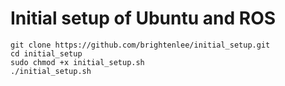 # Initial setup of Ubuntu and ROS

```
git clone https://github.com/brightenlee/initial_setup.git
cd initial_setup
sudo chmod +x initial_setup.sh
./initial_setup.sh
```

